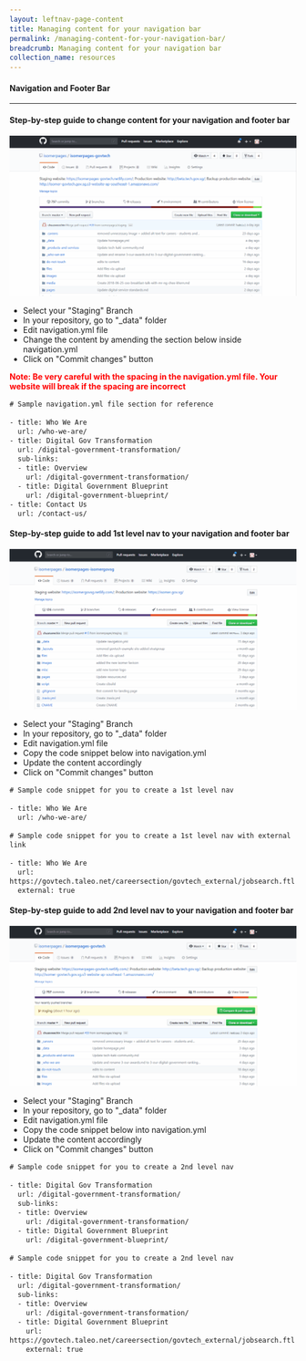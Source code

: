 ```yaml
---
layout: leftnav-page-content
title: Managing content for your navigation bar
permalink: /managing-content-for-your-navigation-bar/
breadcrumb: Managing content for your navigation bar
collection_name: resources
---
```


#### **Navigation and Footer Bar**

---

#### **Step-by-step guide to change content for your navigation and footer bar**
![Changing Text for your Navigation Bar](/images/resources/changing-content-for-your-navigation-bar.gif)

* Select your "Staging" Branch
* In your repository, go to "_data" folder
* Edit navigation.yml file
* Change the content by amending the section below inside navigation.yml
* Click on "Commit changes" button

<font color="red"><b>Note: Be very careful with the spacing in the navigation.yml file. Your website will break if the spacing are incorrect</b></font>
```
# Sample navigation.yml file section for reference

- title: Who We Are
  url: /who-we-are/
- title: Digital Gov Transformation
  url: /digital-government-transformation/
  sub-links:
  - title: Overview
    url: /digital-government-transformation/
  - title: Digital Government Blueprint
    url: /digital-government-blueprint/
- title: Contact Us
  url: /contact-us/
```



#### **Step-by-step guide to add 1st level nav to your navigation and footer bar**
![Adding first level nav](/images/resources/adding-first-level-item-to-your-navigation-bar.gif)

* Select your "Staging" Branch
* In your repository, go to "_data" folder
* Edit navigation.yml file
* Copy the code snippet below into navigation.yml
* Update the content accordingly
* Click on "Commit changes" button

```
# Sample code snippet for you to create a 1st level nav

- title: Who We Are
  url: /who-we-are/
  
# Sample code snippet for you to create a 1st level nav with external link

- title: Who We Are
  url: https://govtech.taleo.net/careersection/govtech_external/jobsearch.ftl
  external: true
```


#### **Step-by-step guide to add 2nd level nav to your navigation and footer bar**
![Adding second level nav](/images/resources/adding-second-level-item-to-your-navigation-bar.gif)

* Select your "Staging" Branch
* In your repository, go to "_data" folder
* Edit navigation.yml file
* Copy the code snippet below into navigation.yml
* Update the content accordingly
* Click on "Commit changes" button

  
```
# Sample code snippet for you to create a 2nd level nav

- title: Digital Gov Transformation
  url: /digital-government-transformation/
  sub-links:
  - title: Overview
    url: /digital-government-transformation/
  - title: Digital Government Blueprint
    url: /digital-government-blueprint/
    
# Sample code snippet for you to create a 2nd level nav    
    
- title: Digital Gov Transformation
  url: /digital-government-transformation/
  sub-links:
  - title: Overview
    url: /digital-government-transformation/
  - title: Digital Government Blueprint
    url: https://govtech.taleo.net/careersection/govtech_external/jobsearch.ftl 
    external: true
```
